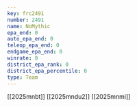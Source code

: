 ```yaml
---
key: frc2491
number: 2491
name: NoMythic
epa_end: 0
auto_epa_end: 0
teleop_epa_end: 0
endgame_epa_end: 0
winrate: 0
district_epa_rank: 0
district_epa_percentile: 0
type: Team
---
```

[[2025mnbt]]
[[2025mndu2]]
[[2025mnmi]]
